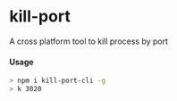 # kill-port

A cross platform tool to kill process by port

#### Usage

```bash
> npm i kill-port-cli -g
> k 3020
```
